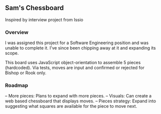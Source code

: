 ## Sam's Chessboard
Inspired by interview project from Issio

### Overview

I was assigned this project for a Software Engineering position and was unable to complete it. I've since been chipping away at it and expanding its scope. 

This board uses JavaScript object-orientation to assemble 5 pieces (hardcoded). Via tests, moves are input and confirmed or rejected for Bishop or Rook only. 

### Roadmap

– More pieces: Plans to expand with more pieces.
– Visuals: Can create a web based chessboard that displays moves. 
– Pieces strategy: Expand into suggesting what squares are available for the piece to move next. 